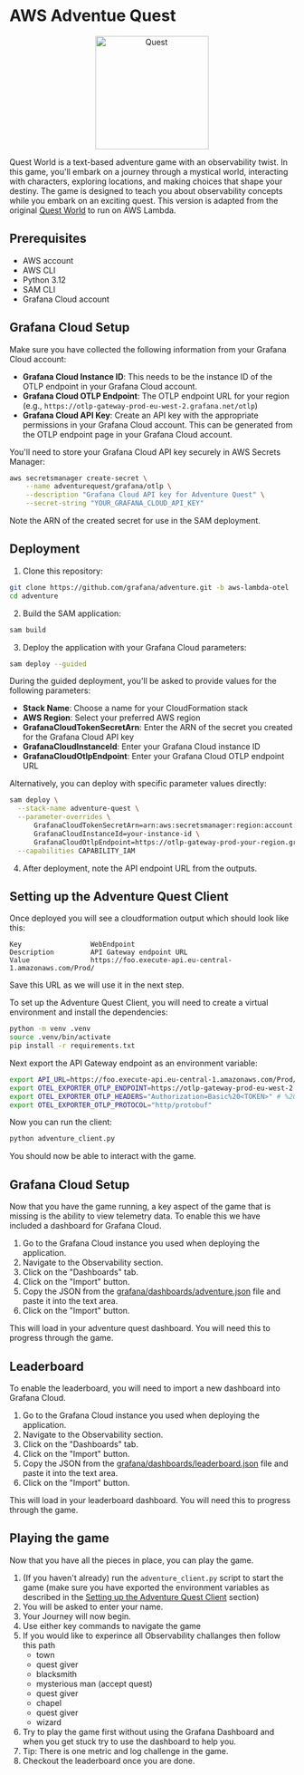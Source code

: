 # AWS Adventue Quest

<div align="center">
<img src="https://raw.githubusercontent.com/grafana/adventure/main/img/logo.png" alt="Quest" width="200"/>
</div>

Quest World is a text-based adventure game with an observability twist. In this game, you'll embark on a journey through a mystical world, interacting with characters, exploring locations, and making choices that shape your destiny. The game is designed to teach you about observability concepts while you embark on an exciting quest. This version is adapted from the original [Quest World](https://github.com/grafana/adventure) to run on AWS Lambda.

## Prerequisites

- AWS account
- AWS CLI
- Python 3.12
- SAM CLI
- Grafana Cloud account

## Grafana Cloud Setup

Make sure you have collected the following information from your Grafana Cloud account:

- **Grafana Cloud Instance ID**: This needs to be the instance ID of the OTLP endpoint in your Grafana Cloud account.
- **Grafana Cloud OTLP Endpoint**: The OTLP endpoint URL for your region (e.g., `https://otlp-gateway-prod-eu-west-2.grafana.net/otlp`)
- **Grafana Cloud API Key**: Create an API key with the appropriate permissions in your Grafana Cloud account. This can be generated from the OTLP endpoint page in your Grafana Cloud account.

You'll need to store your Grafana Cloud API key securely in AWS Secrets Manager:

```bash
aws secretsmanager create-secret \
    --name adventurequest/grafana/otlp \
    --description "Grafana Cloud API key for Adventure Quest" \
    --secret-string "YOUR_GRAFANA_CLOUD_API_KEY"
```

Note the ARN of the created secret for use in the SAM deployment.

## Deployment

1. Clone this repository:
```bash
git clone https://github.com/grafana/adventure.git -b aws-lambda-otel
cd adventure
```

2. Build the SAM application:
```bash
sam build
```

3. Deploy the application with your Grafana Cloud parameters:
```bash
sam deploy --guided
```

During the guided deployment, you'll be asked to provide values for the following parameters:
- **Stack Name**: Choose a name for your CloudFormation stack
- **AWS Region**: Select your preferred AWS region
- **GrafanaCloudTokenSecretArn**: Enter the ARN of the secret you created for the Grafana Cloud API key
- **GrafanaCloudInstanceId**: Enter your Grafana Cloud instance ID
- **GrafanaCloudOtlpEndpoint**: Enter your Grafana Cloud OTLP endpoint URL

Alternatively, you can deploy with specific parameter values directly:
```bash
sam deploy \
  --stack-name adventure-quest \
  --parameter-overrides \
      GrafanaCloudTokenSecretArn=arn:aws:secretsmanager:region:account:secret:name \
      GrafanaCloudInstanceId=your-instance-id \
      GrafanaCloudOtlpEndpoint=https://otlp-gateway-prod-your-region.grafana.net/otlp \
  --capabilities CAPABILITY_IAM
```

4. After deployment, note the API endpoint URL from the outputs.

## Setting up the Adventure Quest Client

Once deployed you will see a cloudformation output which should look like this:
```console
Key                 WebEndpoint                                                                                                                               
Description         API Gateway endpoint URL                                                                                                                  
Value               https://foo.execute-api.eu-central-1.amazonaws.com/Prod/     
```

Save this URL as we will use it in the next step.

To set up the Adventure Quest Client, you will need to create a virtual environment and install the dependencies:
```bash
python -m venv .venv
source .venv/bin/activate
pip install -r requirements.txt
```

Next export the API Gateway endpoint as an environment variable:
```bash
export API_URL=https://foo.execute-api.eu-central-1.amazonaws.com/Prod/ # This is the AWS API Gateway endpoint
export OTEL_EXPORTER_OTLP_ENDPOINT=https://otlp-gateway-prod-eu-west-2.grafana.net/otlp
export OTEL_EXPORTER_OTLP_HEADERS="Authorization=Basic%20<TOKEN>" # %20 is required by python to encode the space
export OTEL_EXPORTER_OTLP_PROTOCOL="http/protobuf"
```

Now you can run the client:
```bash
python adventure_client.py
```

You should now be able to interact with the game.

## Grafana Cloud Setup

Now that you have the game running, a key aspect of the game that is missing is the ability to view telemetry data. To enable this we have included a dashboard for Grafana Cloud.

1. Go to the Grafana Cloud instance you used when deploying the application.
2. Navigate to the Observability section.
3. Click on the "Dashboards" tab.
4. Click on the "Import" button.
5. Copy the JSON from the [grafana/dashboards/adventure.json](grafana/dashboards/adventure.json) file and paste it into the text area.
6. Click on the "Import" button.

This will load in your adventure quest dashboard. You will need this to progress through the game.

## Leaderboard

To enable the leaderboard, you will need to import a new dashboard into Grafana Cloud.

1. Go to the Grafana Cloud instance you used when deploying the application.
2. Navigate to the Observability section.
3. Click on the "Dashboards" tab.
4. Click on the "Import" button.
5. Copy the JSON from the [grafana/dashboards/leaderboard.json](grafana/dashboards/leaderboard.json) file and paste it into the text area.
6. Click on the "Import" button.

This will load in your leaderboard dashboard. You will need this to progress through the game.

## Playing the game

Now that you have all the pieces in place, you can play the game. 

1. (If you haven't already) run the `adventure_client.py` script to start the game (make sure you have exported the environment variables as described in the [Setting up the Adventure Quest Client](#setting-up-the-adventure-quest-client) section)
1. You will be asked to enter your name.
1. Your Journey will now begin.
1. Use either key commands to navigate the game
1. If you would like to experince all Observability challanges then follow this path
   - town
   - quest giver
   - blacksmith
   - mysterious man (accept quest)
   - quest giver
   - chapel
   - quest giver
   - wizard
1. Try to play the game first without using the Grafana Dashboard and when you get stuck try to use the dashboard to help you.
1. Tip: There is one metric and log challenge in the game.
1. Checkout the leaderboard once you are done.



